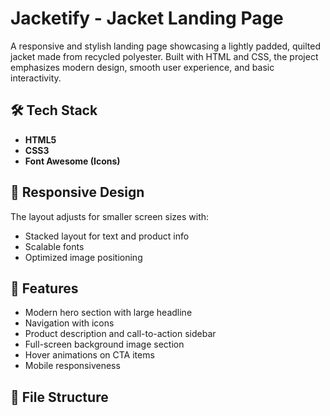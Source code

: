 # Jacketify - Jacket Landing Page

A responsive and stylish landing page showcasing a lightly padded, quilted jacket made from recycled polyester. Built with HTML and CSS, the project emphasizes modern design, smooth user experience, and basic interactivity.

## 🛠️ Tech Stack

- **HTML5**
- **CSS3**
- **Font Awesome (Icons)**

## 📱 Responsive Design

The layout adjusts for smaller screen sizes with:
- Stacked layout for text and product info
- Scalable fonts
- Optimized image positioning

## 🧩 Features

- Modern hero section with large headline
- Navigation with icons
- Product description and call-to-action sidebar
- Full-screen background image section
- Hover animations on CTA items
- Mobile responsiveness

## 📂 File Structure


